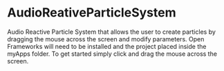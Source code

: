 # AudioReativeParticleSystem
Audio Reactive Particle System that allows the user to create particles by dragging the mouse across the screen and modify parameters.
Open Frameworks will need to be installed and the project placed inside the myApps folder.
To get started simply click and drag the mouse across the screen.
